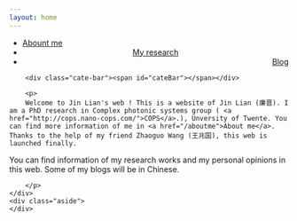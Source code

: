 ```yaml
---
layout: home
---
```


<div class="index-content blog">
    <div class="section">
        <ul class="artical-cate">
            <li class="on" style="text-align:left"><a href="/"><span>Abount me</span></a></li>
            <li style="text-align:center"><a href="/myrearch"><span>My research</span></a></li>
            <li style="text-align:right"><a href="/blog"><span>Blog</span></a></li>
</ul>

        <div class="cate-bar"><span id="cateBar"></span></div>

        <p> 
        Welcome to Jin Lian's web ! This is a website of Jin Lian (廉晋). I am a PhD research in Complex photonic systems group ( <a href="http://cops.nano-cops.com/">COPS</a>.), Unversity of Twente. You can find more information of me in <a href="/aboutme">About me</a>.  Thanks to the help of my friend Zhaoguo Wang (王兆国), this web is launched finally.

You can find information of my research works and my personal opinions in this web. Some of my blogs will be in Chinese.

        </p>
    </div>
    <div class="aside">
    </div>
</div>


